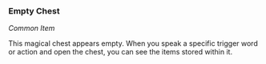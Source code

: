 ### Empty Chest
_Common Item_

This magical chest appears empty. When you speak a specific trigger word or action and open the chest, you can see the items stored within it.